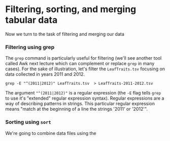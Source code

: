 
# Filtering, sorting, and merging tabular data

Now we turn to the task of filtering and merging our data


### Filtering using grep

The `grep` command is particularly useful for filtering (we'll see another tool called Awk next lecture which can complement or replace `grep` in many cases). For the sake of illustration, let's filter the `LeafTraits.tsv`  focusing on data collected in years 2011 and 2012.  

```
grep -E "^(2011|2012)" LeafTraits.tsv  > LeafTraits-2011-2012.tsv
```

The argument `"^(2011|2012)"` is a regular expression (the `-E` flag tells `grep` to use it's "extended" regular expression syntax).  Regular expressions are a way of describing patterns in strings.  This particular regular expression means "match at the beginning of a line the strings '2011' or '2012'".  



### Sorting using `sort`

We're going to combine data files using the 

